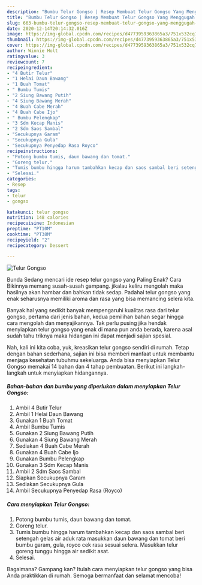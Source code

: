 ```yaml
---
description: "Bumbu Telur Gongso | Resep Membuat Telur Gongso Yang Menggugah Selera"
title: "Bumbu Telur Gongso | Resep Membuat Telur Gongso Yang Menggugah Selera"
slug: 663-bumbu-telur-gongso-resep-membuat-telur-gongso-yang-menggugah-selera
date: 2020-12-14T20:14:32.016Z
image: https://img-global.cpcdn.com/recipes/d4773959363865a3/751x532cq70/telur-gongso-foto-resep-utama.jpg
thumbnail: https://img-global.cpcdn.com/recipes/d4773959363865a3/751x532cq70/telur-gongso-foto-resep-utama.jpg
cover: https://img-global.cpcdn.com/recipes/d4773959363865a3/751x532cq70/telur-gongso-foto-resep-utama.jpg
author: Winnie Holt
ratingvalue: 3
reviewcount: 7
recipeingredient:
- "4 Butir Telur"
- "1 Helai Daun Bawang"
- "1 Buah Tomat"
- " Bumbu Tumis"
- "2 Siung Bawang Putih"
- "4 Siung Bawang Merah"
- "4 Buah Cabe Merah"
- "4 Buah Cabe Ijo"
- " Bumbu Pelengkap"
- "3 Sdm Kecap Manis"
- "2 Sdm Saos Sambal"
- "Secukupnya Garam"
- "Secukupnya Gula"
- "Secukupnya Penyedap Rasa Royco"
recipeinstructions:
- "Potong bumbu tumis, daun bawang dan tomat."
- "Goreng telur."
- "Tumis bumbu hingga harum tambahkan kecap dan saos sambal beri setengah gelas air aduk rata masukkan daun bawang dan tomat beri bumbu garam, gula, royco cek rasa sesuai selera. Masukkan telur goreng tunggu hingga air sedikit asat."
- "Selesai."
categories:
- Resep
tags:
- telur
- gongso

katakunci: telur gongso 
nutrition: 148 calories
recipecuisine: Indonesian
preptime: "PT10M"
cooktime: "PT38M"
recipeyield: "2"
recipecategory: Dessert

---
```



![Telur Gongso](https://img-global.cpcdn.com/recipes/d4773959363865a3/751x532cq70/telur-gongso-foto-resep-utama.jpg)

Bunda Sedang mencari ide resep telur gongso yang Paling Enak? Cara Bikinnya memang susah-susah gampang. jikalau keliru mengolah maka hasilnya akan hambar dan bahkan tidak sedap. Padahal telur gongso yang enak seharusnya memiliki aroma dan rasa yang bisa memancing selera kita.



Banyak hal yang sedikit banyak mempengaruhi kualitas rasa dari telur gongso, pertama dari jenis bahan, kedua pemilihan bahan segar hingga cara mengolah dan menyajikannya. Tak perlu pusing jika hendak menyiapkan telur gongso yang enak di mana pun anda berada, karena asal sudah tahu triknya maka hidangan ini dapat menjadi sajian spesial.


Nah, kali ini kita coba, yuk, kreasikan telur gongso sendiri di rumah. Tetap dengan bahan sederhana, sajian ini bisa memberi manfaat untuk membantu menjaga kesehatan tubuhmu sekeluarga. Anda bisa menyiapkan Telur Gongso memakai 14 bahan dan 4 tahap pembuatan. Berikut ini langkah-langkah untuk menyiapkan hidangannya.

<!--inarticleads1-->

##### Bahan-bahan dan bumbu yang diperlukan dalam menyiapkan Telur Gongso:

1. Ambil 4 Butir Telur
1. Ambil 1 Helai Daun Bawang
1. Gunakan 1 Buah Tomat
1. Ambil  Bumbu Tumis
1. Gunakan 2 Siung Bawang Putih
1. Gunakan 4 Siung Bawang Merah
1. Sediakan 4 Buah Cabe Merah
1. Gunakan 4 Buah Cabe Ijo
1. Gunakan  Bumbu Pelengkap
1. Gunakan 3 Sdm Kecap Manis
1. Ambil 2 Sdm Saos Sambal
1. Siapkan Secukupnya Garam
1. Sediakan Secukupnya Gula
1. Ambil Secukupnya Penyedap Rasa (Royco)




<!--inarticleads2-->

##### Cara menyiapkan Telur Gongso:

1. Potong bumbu tumis, daun bawang dan tomat.
1. Goreng telur.
1. Tumis bumbu hingga harum tambahkan kecap dan saos sambal beri setengah gelas air aduk rata masukkan daun bawang dan tomat beri bumbu garam, gula, royco cek rasa sesuai selera. Masukkan telur goreng tunggu hingga air sedikit asat.
1. Selesai.




Bagaimana? Gampang kan? Itulah cara menyiapkan telur gongso yang bisa Anda praktikkan di rumah. Semoga bermanfaat dan selamat mencoba!
